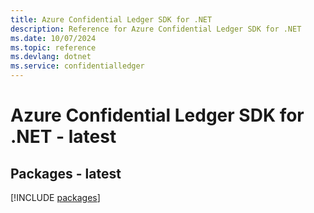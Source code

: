 ```yaml
---
title: Azure Confidential Ledger SDK for .NET
description: Reference for Azure Confidential Ledger SDK for .NET
ms.date: 10/07/2024
ms.topic: reference
ms.devlang: dotnet
ms.service: confidentialledger
---
```

# Azure Confidential Ledger SDK for .NET - latest
## Packages - latest
[!INCLUDE [packages](confidential-ledger-index.md)]